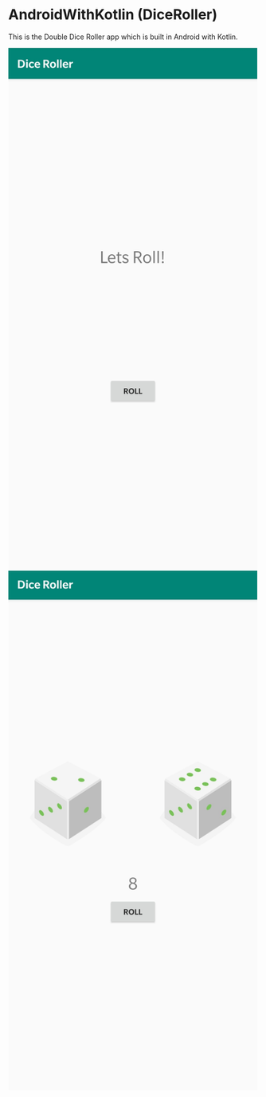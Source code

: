 # AndroidWithKotlin (DiceRoller)
This is the Double Dice Roller app which is built in Android with Kotlin.

<img src = "images/ss1.jpg" width = "500">
<img src = "images/ss2.jpg" width = "500">
